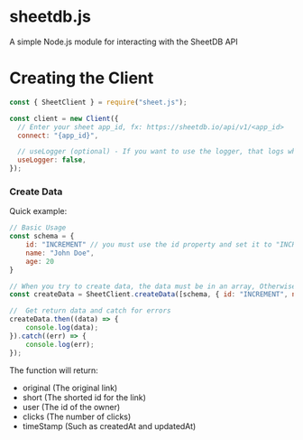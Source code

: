 # sheetdb.js

A simple Node.js module for interacting with the SheetDB API

# Creating the Client

```javascript
const { SheetClient } = require("sheet.js");

const client = new Client({
  // Enter your sheet app_id, fx: https://sheetdb.io/api/v1/<app_id>
  connect: "{app_id}",

  // useLogger (optional) - If you want to use the logger, that logs when you are creating, reading, updating and deleting data.
  useLogger: false,
});
```

### Create Data

Quick example:

```javascript
// Basic Usage
const schema = {
    id: "INCREMENT" // you must use the id property and set it to "INCREMENT" to create a new row
    name: "John Doe",
    age: 20
}

// When you try to create data, the data must be in an array, Otherwise it will throw an error.
const createData = SheetClient.createData([schema, { id: "INCREMENT", name: "Jane Doe", age: 20 } }]);

//  Get return data and catch for errors
createData.then((data) => {
    console.log(data);
}).catch((err) => {
    console.log(err);
});

```

The function will return:

- original (The original link)
- short (The shorted id for the link)
- user (The id of the owner)
- clicks (The number of clicks)
- timeStamp (Such as createdAt and updatedAt)
